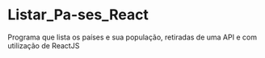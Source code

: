 # Listar_Pa-ses_React
Programa que lista os países e sua população, retiradas de uma API e com utilização de ReactJS
